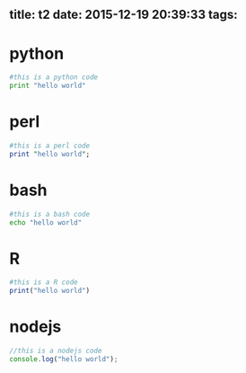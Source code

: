 title: t2
date: 2015-12-19 20:39:33
tags:
---

# python

```python
#this is a python code
print "hello world"
```

# perl

```perl
#this is a perl code
print "hello world";
```

# bash

```bash
#this is a bash code
echo "hello world"
```

# R

```R
#this is a R code
print("hello world")
```

# nodejs

```javascript
//this is a nodejs code
console.log("hello world");
```
